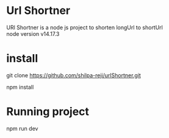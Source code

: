 # Url Shortner
URl Shortner is a node js project to shorten longUrl to shortUrl<br/>
node version v14.17.3
# install
 git clone https://github.com/shilpa-reji/urlShortner.git<br/>

 npm install
 # Running project
 npm run dev